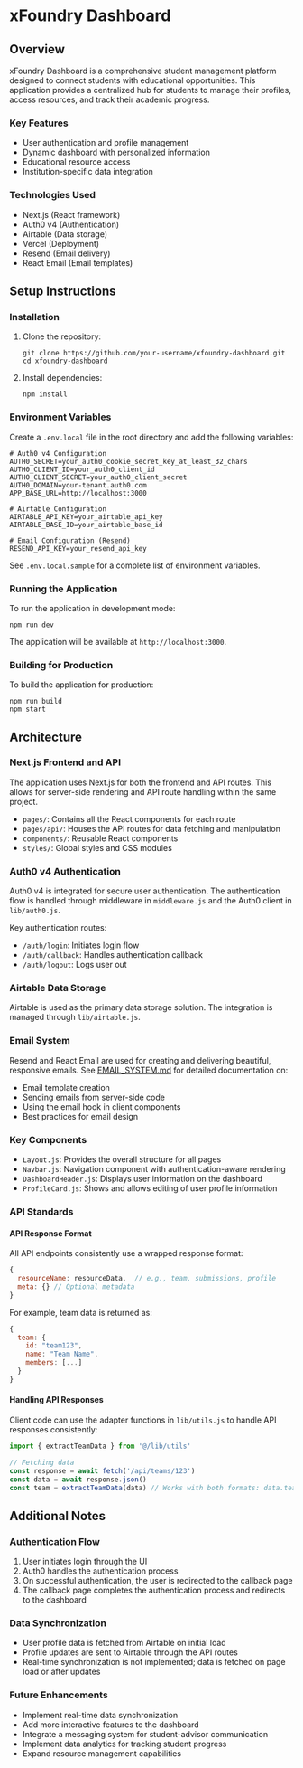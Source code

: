 # xFoundry Dashboard

## Overview

xFoundry Dashboard is a comprehensive student management platform designed to connect students with educational opportunities. This application provides a centralized hub for students to manage their profiles, access resources, and track their academic progress.

### Key Features

- User authentication and profile management
- Dynamic dashboard with personalized information
- Educational resource access
- Institution-specific data integration

### Technologies Used

- Next.js (React framework)
- Auth0 v4 (Authentication)
- Airtable (Data storage)
- Vercel (Deployment)
- Resend (Email delivery)
- React Email (Email templates)

## Setup Instructions 

### Installation

1. Clone the repository:
   ```
   git clone https://github.com/your-username/xfoundry-dashboard.git
   cd xfoundry-dashboard
   ```

2. Install dependencies:
   ```
   npm install
   ```

### Environment Variables

Create a `.env.local` file in the root directory and add the following variables:

```
# Auth0 v4 Configuration
AUTH0_SECRET=your_auth0_cookie_secret_key_at_least_32_chars
AUTH0_CLIENT_ID=your_auth0_client_id
AUTH0_CLIENT_SECRET=your_auth0_client_secret
AUTH0_DOMAIN=your-tenant.auth0.com
APP_BASE_URL=http://localhost:3000

# Airtable Configuration
AIRTABLE_API_KEY=your_airtable_api_key
AIRTABLE_BASE_ID=your_airtable_base_id

# Email Configuration (Resend)
RESEND_API_KEY=your_resend_api_key
```

See `.env.local.sample` for a complete list of environment variables.

### Running the Application

To run the application in development mode:

```
npm run dev
```

The application will be available at `http://localhost:3000`.

### Building for Production

To build the application for production:

```
npm run build
npm start
```

## Architecture

### Next.js Frontend and API

The application uses Next.js for both the frontend and API routes. This allows for server-side rendering and API route handling within the same project.

- `pages/`: Contains all the React components for each route
- `pages/api/`: Houses the API routes for data fetching and manipulation
- `components/`: Reusable React components
- `styles/`: Global styles and CSS modules

### Auth0 v4 Authentication

Auth0 v4 is integrated for secure user authentication. The authentication flow is handled through middleware in `middleware.js` and the Auth0 client in `lib/auth0.js`.

Key authentication routes:
- `/auth/login`: Initiates login flow
- `/auth/callback`: Handles authentication callback
- `/auth/logout`: Logs user out

### Airtable Data Storage

Airtable is used as the primary data storage solution. The integration is managed through `lib/airtable.js`.

### Email System

Resend and React Email are used for creating and delivering beautiful, responsive emails. See [EMAIL_SYSTEM.md](docs/EMAIL_SYSTEM.md) for detailed documentation on:

- Email template creation
- Sending emails from server-side code
- Using the email hook in client components
- Best practices for email design

### Key Components

- `Layout.js`: Provides the overall structure for all pages
- `Navbar.js`: Navigation component with authentication-aware rendering
- `DashboardHeader.js`: Displays user information on the dashboard
- `ProfileCard.js`: Shows and allows editing of user profile information

### API Standards

#### API Response Format

All API endpoints consistently use a wrapped response format:

```js
{
  resourceName: resourceData,  // e.g., team, submissions, profile
  meta: {} // Optional metadata
}
```

For example, team data is returned as:

```js
{
  team: {
    id: "team123",
    name: "Team Name",
    members: [...]
  }
}
```

#### Handling API Responses

Client code can use the adapter functions in `lib/utils.js` to handle API responses consistently:

```js
import { extractTeamData } from '@/lib/utils'

// Fetching data
const response = await fetch('/api/teams/123')
const data = await response.json()
const team = extractTeamData(data) // Works with both formats: data.team or direct data
```

## Additional Notes

### Authentication Flow

1. User initiates login through the UI
2. Auth0 handles the authentication process
3. On successful authentication, the user is redirected to the callback page
4. The callback page completes the authentication process and redirects to the dashboard

### Data Synchronization

- User profile data is fetched from Airtable on initial load
- Profile updates are sent to Airtable through the API routes
- Real-time synchronization is not implemented; data is fetched on page load or after updates

### Future Enhancements

- Implement real-time data synchronization
- Add more interactive features to the dashboard
- Integrate a messaging system for student-advisor communication
- Implement data analytics for tracking student progress
- Expand resource management capabilities